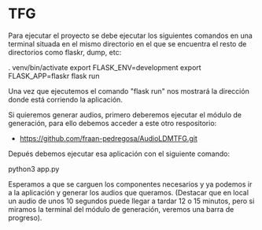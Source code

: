 # TFG

Para ejecutar el proyecto se debe ejecutar los siguientes comandos en una terminal 
situada en el mismo directorio en el que se encuentra el resto de directorios como
flaskr, dump, etc:

  . venv/bin/activate
  export FLASK_ENV=development
  export FLASK_APP=flaskr
  flask run

Una vez que ejecutemos el comando "flask run" nos mostrará la dirección donde está corriendo la aplicación.


Si quieremos generar audios, primero deberemos ejecutar el módulo de generación, para ello debemos acceder a este otro respositorio:

  - https://github.com/fraan-pedregosa/AudioLDMTFG.git

Depués debemos ejecutar esa aplicación con el siguiente comando:

  python3 app.py

Esperamos a que se carguen los componentes necesarios y ya podemos ir a la aplicación y generar los audios que queramos. (Destacar que en local un audio de unos 10 segundos puede llegar a tardar 12 o 15 minutos, pero si miramos la terminal del módulo de generación, veremos una barra de progreso).

